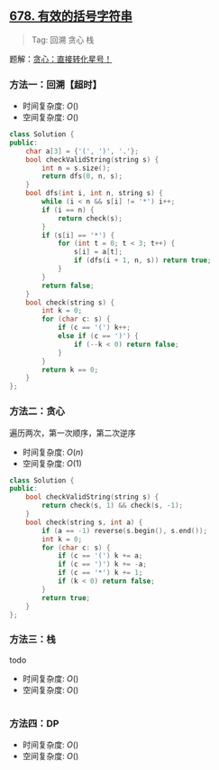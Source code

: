 ## [678. 有效的括号字符串](https://leetcode.cn/problems/valid-parenthesis-string/)

> Tag: 回溯 贪心 栈

题解：[贪心：直接转化星号！](https://leetcode.cn/problems/valid-parenthesis-string/solutions/992542/tan-xin-zhi-jie-zhuan-hua-xing-hao-by-no-96j6/)

### 方法一：回溯【超时】
* 时间复杂度: ${O()}$
* 空间复杂度: ${O()}$
```cpp
class Solution {
public:
    char a[3] = {'(', ')', '.'};
    bool checkValidString(string s) {
        int n = s.size();
        return dfs(0, n, s);
    }
    bool dfs(int i, int n, string s) {
        while (i < n && s[i] != '*') i++;
        if (i == n) {
            return check(s);
        }
        if (s[i] == '*') {
            for (int t = 0; t < 3; t++) {
                s[i] = a[t];
                if (dfs(i + 1, n, s)) return true;
            }
        }
        return false;
    }
    bool check(string s) {
        int k = 0;
        for (char c: s) {
            if (c == '(') k++;
            else if (c == ')') {
                if (--k < 0) return false;
            }
        }
        return k == 0;
    }
};
```

### 方法二：贪心

遍历两次，第一次顺序，第二次逆序

* 时间复杂度: ${O(n)}$
* 空间复杂度: ${O(1)}$

```cpp
class Solution {
public:
    bool checkValidString(string s) {
        return check(s, 1) && check(s, -1);
    }
    bool check(string s, int a) {
        if (a == -1) reverse(s.begin(), s.end());
        int k = 0;
        for (char c: s) {
            if (c == '(') k += a;
            if (c == ')') k += -a;
            if (c == '*') k += 1;
            if (k < 0) return false;
        }
        return true;
    }
};
```

### 方法三：栈
todo
* 时间复杂度: ${O()}$
* 空间复杂度: ${O()}$
```cpp

```

### 方法四：DP
* 时间复杂度: ${O()}$
* 空间复杂度: ${O()}$
```cpp

```
